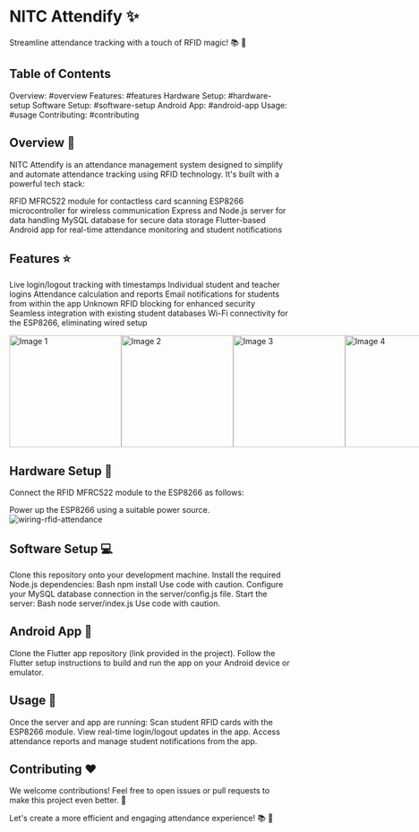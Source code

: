 # NITC Attendify :sparkles:

Streamline attendance tracking with a touch of RFID magic! :books: :wave:

## Table of Contents

Overview: #overview
Features: #features
Hardware Setup: #hardware-setup
Software Setup: #software-setup
Android App: #android-app
Usage: #usage
Contributing: #contributing
## Overview :eyes:

NITC Attendify is an attendance management system designed to simplify and automate attendance tracking using RFID technology. It's built with a powerful tech stack:

RFID MFRC522 module for contactless card scanning
ESP8266 microcontroller for wireless communication
Express and Node.js server for data handling
MySQL database for secure data storage
Flutter-based Android app for real-time attendance monitoring and student notifications
## Features :star:

Live login/logout tracking with timestamps
Individual student and teacher logins
Attendance calculation and reports
Email notifications for students from within the app
Unknown RFID blocking for enhanced security
Seamless integration with existing student databases
Wi-Fi connectivity for the ESP8266, eliminating wired setup
<div style="display: flex; justify-content: space-between; margin-bottom: 20px;">
  <img src="https://github.com/abhinavppradeep/NITCAttendify/assets/122394425/0ed9a05c-b7a9-49d7-adab-ecfa4009c6a9" alt="Image 1" width="200"/>
  <img src="https://github.com/abhinavppradeep/NITCAttendify/assets/122394425/e30ee667-7620-4497-bb06-21f2fad7df7b" alt="Image 2" width="200"/>
  <img src="https://github.com/abhinavppradeep/NITCAttendify/assets/122394425/71583da5-d358-4f7e-b8d7-865abc6395c8" alt="Image 3" width="200"/>
  <img src="https://github.com/abhinavppradeep/NITCAttendify/assets/122394425/ff82d04c-c4d6-44ab-b43b-b05455c204a2" alt="Image 4" width="200"/>
</div>

## Hardware Setup :wrench:

Connect the RFID MFRC522 module to the ESP8266 as follows:


Power up the ESP8266 using a suitable power source.
![wiring-rfid-attendance](https://github.com/abhinavppradeep/NITCAttendify/assets/122394425/a1d6b7e2-4857-4283-ac29-ed0200e92f08)

## Software Setup :computer:

Clone this repository onto your development machine.
Install the required Node.js dependencies:
Bash
npm install
Use code with caution.
Configure your MySQL database connection in the server/config.js file.
Start the server:
Bash
node server/index.js
Use code with caution.
## Android App :iphone:

Clone the Flutter app repository (link provided in the project).
Follow the Flutter setup instructions to build and run the app on your Android device or emulator.
## Usage :rocket:

Once the server and app are running:
Scan student RFID cards with the ESP8266 module.
View real-time login/logout updates in the app.
Access attendance reports and manage student notifications from the app.
## Contributing :heart:

We welcome contributions! Feel free to open issues or pull requests to make this project even better. :tada:

Let's create a more efficient and engaging attendance experience! :books: :rocket:
